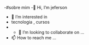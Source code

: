 -#sobre mim
-👋 Hi, I’m  jeferson 
- 👀 I’m interested in 
- tecnologia , cursos
- - 💞️ I’m looking to collaborate on ...
- 📫 How to reach me ...

<!---
jfmix444/jfmix444 is a ✨ special ✨ repository because its `README.md` (this file) appears on your GitHub profile.
You can click the Preview link to take a look at your changes.
--->
